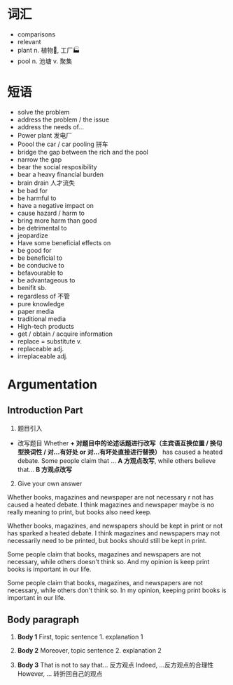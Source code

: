 # 词汇

- comparisons
- relevant
- plant n. 植物🌿, 工厂🏭
- pool n. 池塘 v. 聚集

# 短语

- solve the problem
- address the problem / the issue
- address the needs of...
- Power plant 发电厂
- Poool the car / car pooling 拼车
- bridge the gap between the rich and the pool
- narrow the gap
- bear the social resposibility
- bear a heavy financial burden
- brain drain 人才流失
- be bad for
- be harmful to
- have a negative impact on
- cause hazard / harm to
- bring more harm than good
- be detrimental to
- jeopardize
- Have some beneficial effects on
- be good for
- be beneficial to
- be conducive to
- befavourable to
- be advantageous to
- benifit sb.
- regardless of 不管
- pure knowledge
- paper media
- traditional media
- High-tech products
- get / obtain / acquire information
- replace = substitute v.
- replaceable adj.
- irreplaceable adj.

# Argumentation

## Introduction Part

1. 题目引入
- 改写题目
  Whether **+ 对题目中的论述话题进行改写（主宾语互换位置 / 换句型换词性 / 对...有好处 or 对...有坏处直接进行替换）** has caused a heated debate.
  Some people claim that ... **A 方观点改写**, while others believe that... **B 方观点改写**

2. Give your own answer

Whether books, magazines and newspaper are not necessary r not has caused a heated debate. I think magazines and newspaper maybe is no really meaning to print, but books also need keep.

Whether books, magazines, and newspapers should be kept in print or not has sparked a heated debate. I think magazines and newspapers may not necessarily need to be printed, but books should still be kept in print.

Some people claim that books, magazines and newspapers are not necessary, while others doesn't think so. And my opinion is keep print books is important in our life.

Some people claim that books, magazines, and newspapers are not necessary, while others don't think so. In my opinion, keeping print books is important in our life.

## Body paragraph

1. **Body 1**
    First, topic sentence 1. explanation 1

2. **Body 2**
    Moreover, topic sentence 2. explanation 2

3. **Body 3**
    That is not to say that... 反方观点 Indeed, ...反方观点的合理性 However, ... 转折回自己的观点